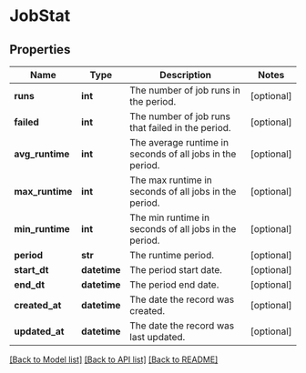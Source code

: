 # JobStat

## Properties
Name | Type | Description | Notes
------------ | ------------- | ------------- | -------------
**runs** | **int** | The number of job runs in the period. | [optional] 
**failed** | **int** | The number of job runs that failed in the period. | [optional] 
**avg_runtime** | **int** | The average runtime in seconds of all jobs in the period. | [optional] 
**max_runtime** | **int** | The max runtime in seconds of all jobs in the period. | [optional] 
**min_runtime** | **int** | The min runtime in seconds of all jobs in the period. | [optional] 
**period** | **str** | The runtime period. | [optional] 
**start_dt** | **datetime** | The period start date. | [optional] 
**end_dt** | **datetime** | The period end date. | [optional] 
**created_at** | **datetime** | The date the record was created. | [optional] 
**updated_at** | **datetime** | The date the record was last updated. | [optional] 

[[Back to Model list]](../README.md#documentation-for-models) [[Back to API list]](../README.md#documentation-for-api-endpoints) [[Back to README]](../README.md)


